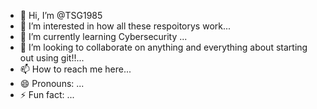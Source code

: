 - 👋 Hi, I’m @TSG1985
- 👀 I’m interested in how all these respoitorys work...
- 🌱 I’m currently learning Cybersecurity ...
- 💞️ I’m looking to collaborate on anything and everything about starting out using git!!...
- 📫 How to reach me here...
- 😄 Pronouns: ...
- ⚡ Fun fact: ...

<!---
TSG1985/TSG1985 is a ✨ special ✨ repository because its `README.md` (this file) appears on your GitHub profile.
You can click the Preview link to take a look at your changes.
--->
